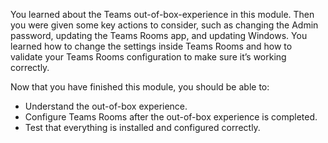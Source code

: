 You learned about the Teams out-of-box-experience in this module. Then you were given some key actions to consider, such as changing the Admin password, updating the Teams Rooms app, and updating Windows. You learned how to change the settings inside Teams Rooms and how to validate your Teams Rooms configuration to make sure it’s working correctly.

Now that you have finished this module, you should be able to:
 
- Understand the out-of-box experience.
- Configure Teams Rooms after the out-of-box experience is completed.
- Test that everything is installed and configured correctly. 
